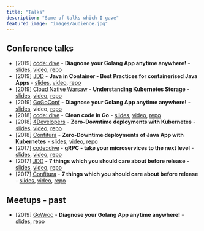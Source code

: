 ```yaml
---
title: "Talks"
description: "Some of talks which I gave"
featured_image: "images/audience.jpg"
---
```


<!-- ## Conferences - upcomming -->

## Conference talks

* [2019] [code::dive](https://codedive.pl/) - **Diagnose your Golang App anytime anywhere!** - [slides](https://github.com/mateuszdyminski/go-diagnose/raw/master/presentation/Diagnose-Go-App-Mateusz-Dyminski.pptx), [video](https://www.youtube.com/watch?v=oyGT4synIWI), [repo](https://github.com/mateuszdyminski/go-diagnose)
* [2019] [JDD](https://jdd.org.pl/) - **Java in Container - Best Practices for containerised Java Apps** - [slides](https://github.com/mateuszdyminski/java-in-container/raw/master/presentations/JavaInContainer.pptx), [video](https://www.youtube.com/watch?v=-ws2aqf9OG0), [repo](https://github.com/mateuszdyminski/java-in-container/)
* [2019] [Cloud Native Warsaw](http://cloudnativewarsaw.com/) - **Understanding Kubernetes Storage** - [slides](https://github.com/mateuszdyminski/storage/raw/master/presentation/KubernetesStorage.pptx), [video](https://www.youtube.com/watch?v=y-dilY6rwJA), [repo](https://github.com/mateuszdyminski/storage)
* [2019] [GoGoConf](https://2019.gogoconf.rocks/) - **Diagnose your Golang App anytime anywhere!** - [slides](https://github.com/mateuszdyminski/go-diagnose/raw/master/presentation/Diagnose-Go-App-Mateusz-Dyminski.pptx), video, [repo](https://github.com/mateuszdyminski/go-diagnose)
* [2018] [code::dive](https://codedive.pl/) - **Clean code in Go** - [slides](https://github.com/mateuszdyminski/clean/raw/master/presentation/clean_code_in_go.pptx), [video](https://www.youtube.com/watch?v=kX-cYkto_Pk), [repo](https://github.com/mateuszdyminski/clean)
* [2018] [4Developers](https://4developers.org.pl/) - **Zero-Downtime deployments with Kubernetes** - [slides](https://github.com/mateuszdyminski/zero/raw/master/presentation/zero-downtime.pptx), [video](https://www.youtube.com/watch?v=9b4wB1QA9eM), [repo](https://github.com/mateuszdyminski/zero)
* [2018] [Confitura](https://confitura.pl) - **Zero-Downtime deployments of Java App with Kubernetes** - [slides](https://github.com/mateuszdyminski/zero/raw/master/presentation/zero-downtime.pptx), [video](https://www.youtube.com/watch?v=TVB-sQfJBLc), [repo](https://github.com/mateuszdyminski/zero)
* [2017] [code::dive](https://codedive.pl/) - **gRPC - take your microservices to the next level** - [slides](https://github.com/mateuszdyminski/grpc/raw/master/presentation/new/grpc-code-dive.pptx), [video](https://www.youtube.com/watch?v=wK45tOIUOM4), [repo](https://github.com/mateuszdyminski/grpc)
* [2017] [JDD](https://jdd.org.pl/) - **7 things which you should care about before release** - [slides](https://github.com/mateuszdyminski/7things-java/blob/master/presentation/new/7-things-java.pptx), [video](https://www.youtube.com/watch?v=z5gQVBE3lyY), [repo](https://github.com/mateuszdyminski/7things-java)
* [2017] [Confitura](https://confitura.pl) - **7 things which you should care about before release** - [slides](https://github.com/mateuszdyminski/7things-java/blob/master/presentation/new/7-things-java.pptx), [video](https://www.youtube.com/watch?v=xGcqZ66N0SU), [repo](https://github.com/mateuszdyminski/7things-java)

## Meetups - past

* [2019] [GoWroc](https://www.meetup.com/gowroc/) - **Diagnose your Golang App anytime anywhere!** - [slides](https://github.com/mateuszdyminski/go-diagnose/raw/master/presentation/Diagnose-Go-App-Mateusz-Dyminski.pptx), [repo](https://github.com/mateuszdyminski/go-diagnose)
